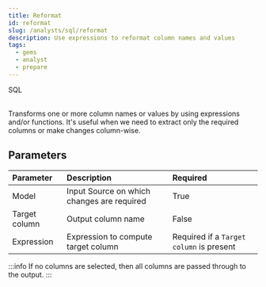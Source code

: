 ```yaml
---
title: Reformat
id: reformat
slug: /analysts/sql/reformat
description: Use expressions to reformat column names and values
tags:
  - gems
  - analyst
  - prepare
---
```


<span class="badge">SQL</span><br/><br/>

Transforms one or more column names or values by using expressions and/or functions. It's useful when we need to extract only the required columns or make changes column-wise.

## Parameters

| Parameter     | Description                                | Required                                 |
| :------------ | :----------------------------------------- | :--------------------------------------- |
| Model         | Input Source on which changes are required | True                                     |
| Target column | Output column name                         | False                                    |
| Expression    | Expression to compute target column        | Required if a `Target column` is present |

:::info
If no columns are selected, then all columns are passed through to the output.
:::
